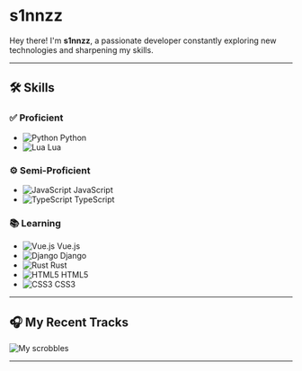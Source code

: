 
# s1nnzz

Hey there! I'm **s1nnzz**, a passionate developer constantly exploring new technologies and sharpening my skills.

---

## 🛠️ Skills

### ✅ Proficient

- ![Python](https://img.shields.io/badge/Python-3670A0?style=for-the-badge&logo=python&logoColor=ffdd54) Python  
- ![Lua](https://img.shields.io/badge/Lua-2C2D72?style=for-the-badge&logo=lua&logoColor=white) Lua  

### ⚙️ Semi-Proficient

- ![JavaScript](https://img.shields.io/badge/JavaScript-F7DF1E?style=for-the-badge&logo=javascript&logoColor=black) JavaScript  
- ![TypeScript](https://img.shields.io/badge/TypeScript-007ACC?style=for-the-badge&logo=typescript&logoColor=white) TypeScript  

### 📚 Learning

- ![Vue.js](https://img.shields.io/badge/Vue.js-35495E?style=for-the-badge&logo=vuedotjs&logoColor=4FC08D) Vue.js  
- ![Django](https://img.shields.io/badge/Django-092E20?style=for-the-badge&logo=django&logoColor=white) Django  
- ![Rust](https://img.shields.io/badge/Rust-000000?style=for-the-badge&logo=rust&logoColor=white) Rust  
- ![HTML5](https://img.shields.io/badge/HTML5-E34F26?style=for-the-badge&logo=html5&logoColor=white) HTML5  
- ![CSS3](https://img.shields.io/badge/CSS3-1572B6?style=for-the-badge&logo=css3&logoColor=white) CSS3  

---

## 🎧 My Recent Tracks

![My scrobbles](https://lastfm-recently-played.vercel.app/api?user=s1nnsomniac)

---
